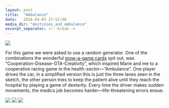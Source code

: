 ```yaml
---
layout: post
title:  "Ambulance"
date:   2016-04-03 17:52:00
media_dir: "destinies_and_ambulance"
excerpt_separator: <!--break-->
---
```


<img src="{{site.media_url}}/{{page.media_dir}}/ambulance.png" class="figure">

For this game we were asked to use a random generator. One of
the combinations the wonderful
[grow-a-game cards](http://valuesatplay.org/grow-a-game-overview)
spit out, was “Cooperation-Disease-GTA-Creativity”, which inspired Marie and me
to a cooperative racing game in the health-sector―“Ambulance”. One player
drives the car, in a simplified version this is just the three lanes
seen in the sketch, the other person tries to keep the patient alive until
they reach the hospital by playing a game of dexterity. Every time
the driver makes sudden movements, the medics job becomes
harder―life-threatening errors ensue.

<!--break-->

<img src="{{site.media_url}}/{{page.media_dir}}/sketches_01.jpg" class="figure">
<img src="{{site.media_url}}/{{page.media_dir}}/sketches_02.jpg" class="figure">
<img src="{{site.media_url}}/{{page.media_dir}}/sketches_03.jpg" class="figure">
